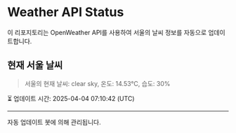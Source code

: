 
# Weather API Status

이 리포지토리는 OpenWeather API를 사용하여 서울의 날씨 정보를 자동으로 업데이트합니다.

## 현재 서울 날씨
> 서울의 현재 날씨: clear sky, 온도: 14.53°C, 습도: 30%

⏳ 업데이트 시간: 2025-04-04 07:10:42 (UTC)

---
자동 업데이트 봇에 의해 관리됩니다.
